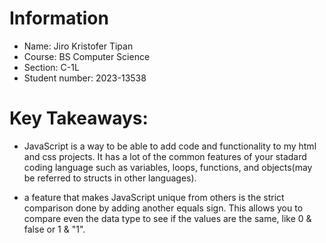 # Information
- Name: Jiro Kristofer Tipan
- Course: BS Computer Science
- Section: C-1L
- Student number: 2023-13538

# Key Takeaways:
- JavaScript is a way to be able to add code and functionality to my html and css projects. It has a lot of the common features of your stadard coding language such as variables, loops, functions, and objects(may be referred to structs in other languages). 

- a feature that makes JavaScript unique from others is the strict comparison done by adding another equals sign. This allows you to compare even the data type to see if the values are the same, like 0 & false or 1 & "1".